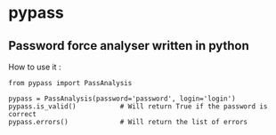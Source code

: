 pypass
======
Password force analyser written in python
-----------------------------------------

How to use it :

	from pypass import PassAnalysis

	pypass = PassAnalysis(password='password', login='login')
	pypass.is_valid() 			# Will return True if the password is correct
	pypass.errors() 			# Will return the list of errors
